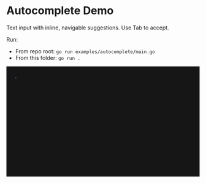 # Autocomplete Demo

Text input with inline, navigable suggestions. Use Tab to accept.

Run:

- From repo root: `go run examples/autocomplete/main.go`
- From this folder: `go run .`

![Demo](./demo.gif)

